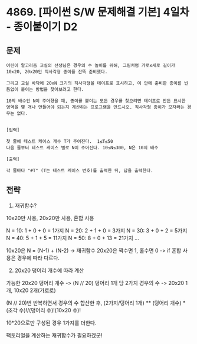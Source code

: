 # 4869. [파이썬 S/W 문제해결 기본] 4일차 - 종이붙이기 D2

## 문제

```
어린이 알고리즘 교실의 선생님은 경우의 수 놀이를 위해, 그림처럼 가로x세로 길이가 10x20, 20x20인 직사각형 종이를 잔뜩 준비했다.

그리고 교실 바닥에 20xN 크기의 직사각형을 테이프로 표시하고, 이 안에 준비한 종이를 빈틈없이 붙이는 방법을 찾아보려고 한다.

10의 배수인 N이 주어졌을 때, 종이를 붙이는 모든 경우를 찾으려면 테이프로 만든 표시한 영역을 몇 개나 만들어야 되는지 계산하는 프로그램을 만드시오. 직사각형 종이가 모자라는 경우는 없다.


[입력]

첫 줄에 테스트 케이스 개수 T가 주어진다.  1≤T≤50
다음 줄부터 테스트 케이스 별로 N이 주어진다. 10≤N≤300, N은 10의 배수

[출력]

각 줄마다 "#T" (T는 테스트 케이스 번호)를 출력한 뒤, 답을 출력한다.
```

## 전략

1. 재귀함수?

10x20만 사용, 20x20만 사용, 혼합 사용

N = 10: 1 + 0 + 0 = 1가지
N = 20: 2 + 1 + 0 = 3가지
N = 30: 3 + 0 + 2 = 5가지
N = 40: 5 + 1 + 5 = 11가지
N = 50: 8 + 0 + 13 = 21가지
...

10x20은 N = (N-1) + (N-2) -> 재귀함수
20x20은 짝수면 1, 홀수면 0 -> if
혼합 사용은 경우에 따라 다르다.

2. 20x20 덩어리 개수에 따라 계산

가능한 20x20 덩어리 개수 -> (N // 20)
덩어리 1개 당 2가지 경우의 수 -> 20x20 1개, 10x20 2개(가로로)

(N // 20)번 반복하면서 경우의 수 합산한 후,
    (2가지/덩어리 1개) ** (덩어리 개수) * (조각 수)!/(덩어리 수)!(10x20 수)!

10*20으로만 구성된 경우 1가지를 더한다.

팩토리얼을 계산하는 재귀함수가 필요하겠군!